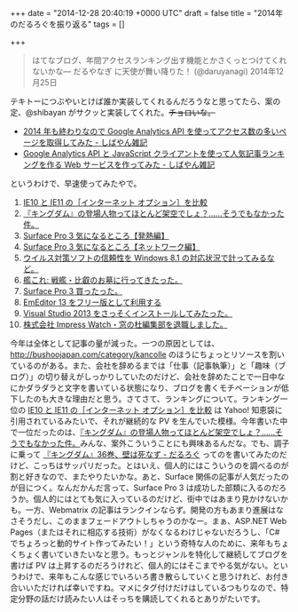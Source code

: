 
+++
date = "2014-12-28 20:40:19 +0000 UTC"
draft = false
title = "2014年のだるろぐを振り返る"
tags = []

+++


>はてなブログ、年間アクセスランキング出す機能とかさくっとつけてくれないかな— だるやなぎ に天使が舞い降りた！ (@daruyanagi) 2014年12月25日<script async="" src="https://platform.twitter.com/widgets.js" charset="utf-8"></script>

テキトーにつぶやいとけば誰か実装してくれるんだろうなと思ってたら、案の定、@shibayan がサクッと実装してくれた。<s>チョロいな。</s><br/>


<ul>
<li><a href="http://blog.shibayan.jp/entry/20141228/1419695296">2014 年も終わりなので Google Analytics API を使ってアクセス数の多いページを取得してみた - しばやん雑記</a></li>
<li><a href="http://blog.shibayan.jp/entry/20141228/1419751384">Google Analytics API と JavaScript クライアントを使って人気記事ランキングを作る Web サービスを作ってみた - しばやん雑記</a></li>
</ul>というわけで、早速使ってみたやで。

<ol>
<li><a href="https://blog.daruyanagi.jp//entry/2013/07/09/060303">IE10 と IE11 の［インターネット オプション］を比較</a></li>
<li><a href="https://blog.daruyanagi.jp//entry/2014/07/06/000703">『キングダム』の登場人物ってほとんど架空でしょ？……そうでもなかった件。</a></li>
<li><a href="https://blog.daruyanagi.jp//entry/2014/07/20/023328">Surface Pro 3 気になるところ【発熱編】</a></li>
<li><a href="https://blog.daruyanagi.jp//entry/2014/07/21/001046">Surface Pro 3 気になるところ【ネットワーク編】</a></li>
<li><a href="https://blog.daruyanagi.jp//entry/2013/10/18/202011">ウイルス対策ソフトの信頼性を Windows 8.1 の対応状況で計ってみるなど。</a></li>
<li><a href="https://blog.daruyanagi.jp//entry/2013/09/25/120932">艦これ: 戦艦・比叡のお墓に行ってきたった。</a></li>
<li><a href="https://blog.daruyanagi.jp//entry/2014/07/17/224626">Surface Pro 3 買ったった。</a></li>
<li><a href="https://blog.daruyanagi.jp//entry/2013/06/24/054217">EmEditor 13 をフリー版として利用する</a></li>
<li><a href="https://blog.daruyanagi.jp//entry/2013/10/18/005647">Visual Studio 2013 をさっそくインストールしてみたった。</a></li>
<li><a href="https://blog.daruyanagi.jp//entry/2014/01/31/180755">株式会社 Impress Watch・窓の杜編集部を退職しました。</a></li>
</ol>今年は全体として記事の量が減った。一つの原因としては、<a href="http://bushoojapan.com/category/kancolle">http://bushoojapan.com/category/kancolle</a> のほうにちょっとリソースを割いているのがある。また、会社を辞めるまでは「仕事（記事執筆）」と「趣味（ブログ）」の切り替えがしっかりしていたのだけど、会社を辞めたことで一日中なにかダラダラと文字を書いている状態になり、ブログを書くモチベーションが低下したのも大きな理由だと思う。さてさて、ランキングについて。ランキング一位の <a href="https://blog.daruyanagi.jp//entry/2013/07/09/060303">IE10 と IE11 の［インターネット オプション］を比較</a> は Yahoo! 知恵袋に引用されているみたいで、それが継続的な PV を生んでいた模様。今年書いた中で一位だったのは、<a href="https://blog.daruyanagi.jp//entry/2014/07/06/000703">『キングダム』の登場人物ってほとんど架空でしょ？……そうでもなかった件。</a>みんな、案外こういうことにも興味あるんだな。でも、調子に乗って <a href="https://blog.daruyanagi.jp/entry/2014/11/11/024637">『キングダム』36巻、壁は死なず - だるろぐ</a> ってのを書いてみたのだけど、こっちはサッパリだった。とはいえ、個人的にはこういうのを調べるのが割と好きなので、またやりたいかな。あと、Surface 関係の記事が人気だったのが目につく。なんだかんだ言って、Surface Pro 3 は成功した部類に入るのだろうか。個人的にはとても気に入っているのだけど、街中ではあまり見かけないかも。一方、Webmatrix の記事はランクインならず。開発の方もあまり進展はなさそうだし、このままフェードアウトしちゃうのかなー。まぁ、ASP.NET Web Pages（またはそれに相応する技術）がなくなるわけじゃないだろうし、「C# でちょろっと動的サイト作ってみたい！」という奇特な人のために、来年もちょくちょく書いていきたいなと思う。もっとジャンルを特化して継続してブログを書けば PV は上昇するのだろうけれど、個人的にはそこまでやる気がない。というわけで、来年もこんな感じでいろいろ書き散らしていくと思うけれど、お付き合いいただければ幸いですね。マメにタグ付けだけはしているつもりなので、特定分野の話だけ読みたい人はそっちを購読してくれるとありがたいです。


